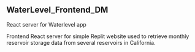 ## WaterLevel_Frontend_DM

React server for Waterlevel app

Frontend React server for simple Replit website used to retrieve monthly reservoir storage data from several reservoirs in California. 
